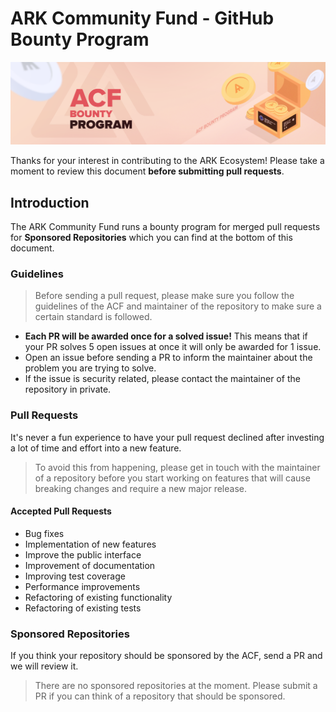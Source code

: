 # ARK Community Fund - GitHub Bounty Program

<p align="center">
    <img src="https://raw.githubusercontent.com/arkcommunityfund/ACF-Bounty-Program/master/banner.png" />
</p>

Thanks for your interest in contributing to the ARK Ecosystem! Please take a moment to review this document **before submitting pull requests**.

## Introduction

The ARK Community Fund runs a bounty program for merged pull requests for **Sponsored Repositories** which you can find at the bottom of this document.

### Guidelines

> Before sending a pull request, please make sure you follow the guidelines of the ACF and maintainer of the repository to make sure a certain standard is followed.

- **Each PR will be awarded once for a solved issue!** This means that if your PR solves 5 open issues at once it will only be awarded for 1 issue.
- Open an issue before sending a PR to inform the maintainer about the problem you are trying to solve.
- If the issue is security related, please contact the maintainer of the repository in private.

### Pull Requests

It's never a fun experience to have your pull request declined after investing a lot of time and effort into a new feature.

> To avoid this from happening, please get in touch with the maintainer of a repository before you start working on features that will cause breaking changes and require a new major release.

#### Accepted Pull Requests

- Bug fixes
- Implementation of new features
- Improve the public interface
- Improvement of documentation
- Improving test coverage
- Performance improvements
- Refactoring of existing functionality
- Refactoring of existing tests

### Sponsored Repositories

If you think your repository should be sponsored by the ACF, send a PR and we will review it.

> There are no sponsored repositories at the moment. Please submit a PR if you can think of a repository that should be sponsored.

